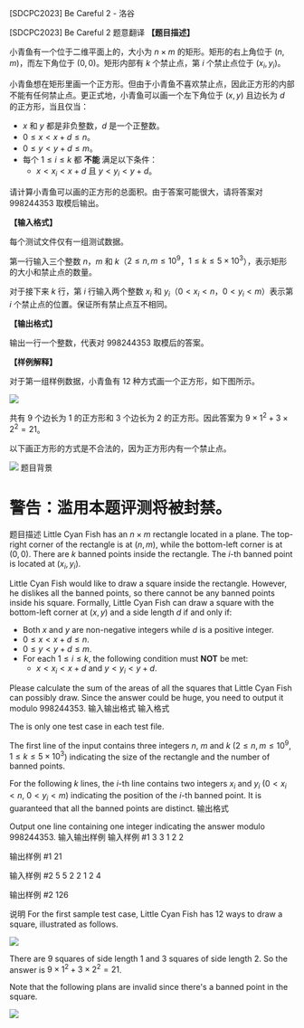 



[SDCPC2023] Be Careful 2 - 洛谷














[SDCPC2023] Be Careful 2
题意翻译
**【题目描述】**

小青鱼有一个位于二维平面上的，大小为 $n \times m$ 的矩形。矩形的右上角位于 $(n, m)$，而左下角位于 $(0, 0)$。矩形内部有 $k$ 个禁止点，第 $i$ 个禁止点位于 $(x_i, y_i)$。

小青鱼想在矩形里画一个正方形。但由于小青鱼不喜欢禁止点，因此正方形的内部不能有任何禁止点。更正式地，小青鱼可以画一个左下角位于 $(x, y)$ 且边长为 $d$ 的正方形，当且仅当：

- $x$ 和 $y$ 都是非负整数，$d$ 是一个正整数。
- $0 \leq x < x+d \leq n$。
- $0 \leq y < y+d \leq m$。
- 每个 $1 \leq i \leq k$ 都 **不能** 满足以下条件：
  - $x < x_i < x+d$ 且 $y < y_i < y+d$。

请计算小青鱼可以画的正方形的总面积。由于答案可能很大，请将答案对 $998244353$ 取模后输出。

**【输入格式】**

每个测试文件仅有一组测试数据。

第一行输入三个整数 $n$，$m$ 和 $k$（$2 \leq n,m \leq 10^9$，$1 \leq k \leq 5 \times 10^3$），表示矩形的大小和禁止点的数量。

对于接下来 $k$ 行，第 $i$ 行输入两个整数 $x_i$ 和 $y_i$（$0 < x_i < n$，$0 < y_i < m$）表示第 $i$ 个禁止点的位置。保证所有禁止点互不相同。

**【输出格式】**

输出一行一个整数，代表对 $998244353$ 取模后的答案。

**【样例解释】**

对于第一组样例数据，小青鱼有 $12$ 种方式画一个正方形，如下图所示。

![](https://cdn.luogu.com.cn/upload/image_hosting/7ineydu5.png)

共有 $9$ 个边长为 $1$ 的正方形和 $3$ 个边长为 $2$ 的正方形。因此答案为 $9 \times 1^2 + 3 \times 2^2 = 21$。

以下画正方形的方式是不合法的，因为正方形内有一个禁止点。

![](https://cdn.luogu.com.cn/upload/image_hosting/qgn1qs0h.png)
题目背景
# 警告：滥用本题评测将被封禁。
题目描述
Little Cyan Fish has an $n \times m$ rectangle located in a plane. The top-right corner of the rectangle is at $(n, m)$, while the bottom-left corner is at $(0, 0)$. There are $k$ banned points inside the rectangle. The $i$-th banned point is located at $(x_i, y_i)$.

Little Cyan Fish would like to draw a square inside the rectangle. However, he dislikes all the banned points, so there cannot be any banned points inside his square. Formally, Little Cyan Fish can draw a square with the bottom-left corner at $(x, y)$ and a side length $d$ if and only if:

- Both $x$ and $y$ are non-negative integers while $d$ is a positive integer.
- $0 \leq x < x+d \leq n$.
- $0 \leq y < y+d \leq m$.
- For each $1 \leq i \leq k$, the following condition must **NOT** be met:
  - $x < x_i < x+d$ and $y < y_i < y+d$.

Please calculate the sum of the areas of all the squares that Little Cyan Fish can possibly draw. Since the answer could be huge, you need to output it modulo $998244353$.
输入输出格式
输入格式

The is only one test case in each test file.

The first line of the input contains three integers $n$, $m$ and $k$ ($2 \leq n,m \leq 10^9$, $1 \leq k \leq 5 \times 10^3$) indicating the size of the rectangle and the number of banned points.

For the following $k$ lines, the $i$-th line contains two integers $x_i$ and $y_i$ ($0 < x_i < n$, $0 < y_i < m$) indicating the position of the $i$-th banned point. It is guaranteed that all the banned points are distinct.
输出格式

Output one line containing one integer indicating the answer modulo $998244353$.
输入输出样例
输入样例 #1
3 3 1
2 2

输出样例 #1
21

输入样例 #2
5 5 2
2 1
2 4

输出样例 #2
126

说明
For the first sample test case, Little Cyan Fish has $12$ ways to draw a square, illustrated as follows.

![](https://cdn.luogu.com.cn/upload/image_hosting/7ineydu5.png)

There are $9$ squares of side length $1$ and $3$ squares of side length $2$. So the answer is $9 \times 1^2 + 3 \times 2^2 = 21$.

Note that the following plans are invalid since there's a banned point in the square.

![](https://cdn.luogu.com.cn/upload/image_hosting/qgn1qs0h.png)






